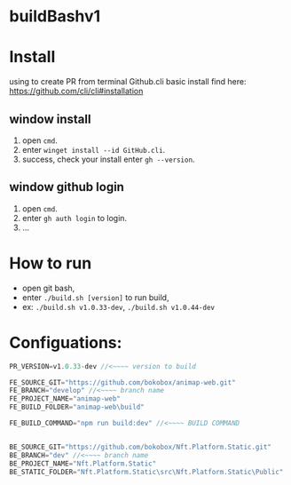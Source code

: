 # buildBashv1

# Install
using to create PR from terminal Github.cli
basic install find here: https://github.com/cli/cli#installation

## window install
1. open `cmd`.
2. enter `winget install --id GitHub.cli`.
3. success, check your install enter `gh --version`.
## window github login
1. open `cmd`.
2. enter `gh auth login` to login.
3. ...

# How to run
- open git bash, 
- enter `./build.sh [version]` to run build,
- ex: `./build.sh v1.0.33-dev`, `./build.sh v1.0.44-dev`

# Configuations:
```js
PR_VERSION=v1.0.33-dev //<~~~~ version to build

FE_SOURCE_GIT="https://github.com/bokobox/animap-web.git"
FE_BRANCH="develop" //<~~~~ branch name
FE_PROJECT_NAME="animap-web"
FE_BUILD_FOLDER="animap-web\build"

FE_BUILD_COMMAND="npm run build:dev" //<~~~~ BUILD COMMAND


BE_SOURCE_GIT="https://github.com/bokobox/Nft.Platform.Static.git"
BE_BRANCH="dev" //<~~~~ branch name
BE_PROJECT_NAME="Nft.Platform.Static"
BE_STATIC_FOLDER="Nft.Platform.Static\src\Nft.Platform.Static\Public"
```